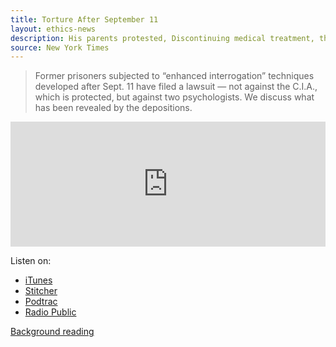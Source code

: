 ```yaml
---
title: Torture After September 11
layout: ethics-news
description: His parents protested, Discontinuing medical treatment, they argued, would violate their sons right to a life — and their hope that he might eventually have one.
source: New York Times
---
```


> Former prisoners subjected to “enhanced interrogation” techniques developed after Sept. 11 have filed a lawsuit — not against the C.I.A., which is protected, but against two psychologists. We discuss what has been revealed by the depositions.

<iframe frameborder="0" height="200" scrolling="no" src="https://embed.radiopublic.com/e?us=https:%2F%2Fplay.radiopublic.com%2F88f7d8c3-7289-4dc6-b300-5ba71b43f5e5%2Fep%2Fs1!531b3401e6f60729eda40a35e3489017bde2d0fe&if=88f7d8c3-7289-4dc6-b300-5ba71b43f5e5&ge=s1!531b3401e6f60729eda40a35e3489017bde2d0fe&gs=_blank" width="100%"></iframe>


Listen on: 
- [iTunes](https://itunes.apple.com/us/podcast/the-daily/id1200361736?mt=2#)
- [Stitcher](http://www.stitcher.com/podcast/the-new-york-times/the-daily-10/e/50539421)
- [Podtrac](https://dts.podtrac.com/redirect.mp3/rss.art19.com/episodes/6a2073fc-e7fd-4e88-aa38-4687e91d457a.mp3)
- [Radio Public](https://play.radiopublic.com/the-daily-GMB3yp/ep/s1!531b3401e6f60729eda40a35e3489017bde2d0fe)

[Background reading](http://nyti.ms/2sYeas8.)
